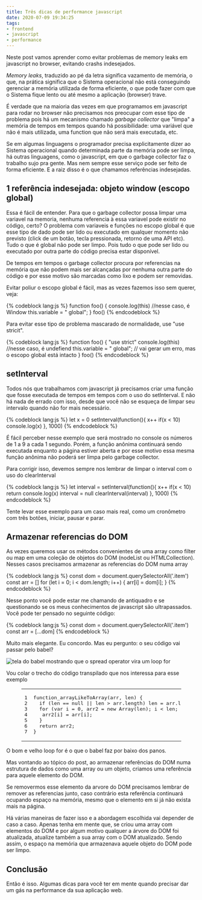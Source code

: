 ```yaml
---
title: Três dicas de performance javascript
date: 2020-07-09 19:34:25
tags:
- frontend
- javascript
- performance
---
```


Neste post vamos aprender como evitar problemas de memory leaks em javascript no browser, evitando crashs indesejados.

*Memory leaks*, traduzido ao pé da letra significa vazamento de memória, o que, na prática significa que o Sistema operacional não está conseguindo gerenciar a memória utilizada de forma eficiente, o que pode fazer com que o Sistema fique lento ou até mesmo a aplicação (browser) trave.

É verdade que na maioria das vezes em que programamos em javascript para rodar no browser não precisamos nos preocupar com esse tipo de problema pois há um mecanismo chamado *garbage collector* que "limpa" a memória de tempos em tempos quando há possibilidade: uma variável que não é mais utilizada, uma function que não será mais executada, etc.

Se em algumas linguagens o programador precisa explicitamente dizer ao Sistema operacional quando determinada parte da memória pode ser limpa, há outras linguagens, como o javascript, em que o garbage collector faz o trabalho sujo pra gente. Mas nem sempre esse serviço pode ser feito de forma eficiente. E a raiz disso é o que chamamos referências indesejadas.

## 1 referência indesejada: objeto window (escopo global)

Essa é fácil de entender. Para que o  garbage collector possa limpar uma variavel na memoria, nenhuma referencia à essa variavel pode existir no código, certo? O problema com variaveis e funções no escopo global é que esse tipo de dado pode ser lido ou executado em qualquer momento não previsto (click de um botão, tecla  pressionada, retorno de uma API etc). Tudo o que é global não pode ser limpo. Pois tudo o que pode ser lido ou executado por outra parte do código precisa estar disponível.

De tempos em tempos o garbage collector procura por referencias na memória que não podem mais ser alcançadas por nenhuma outra parte do código e por esse motivo são marcadas como lixo e podem ser removidas.

Evitar poliur o escopo global é fácil, mas as vezes fazemos isso sem querer, veja:

{% codeblock lang:js %}
function foo() {
    console.log(this) //nesse caso, é Window
    this.variable = " global";
}
foo()
{% endcodeblock %}

Para evitar esse tipo de problema mascarado de normalidade, use "use stricit".

{% codeblock lang:js %}
function foo() {
"use strict"
    console.log(this) //nesse caso, é undefiend
    this.variable = " global"; // vai gerar um erro, mas o escopo global está intacto
}
foo()
{% endcodeblock %}


## setInterval

Todos nós que trabalhamos com javascript já precisamos criar uma função que fosse executada de tempos em tempos com o uso do setInterval. E não há nada de errado com isso, desde que você não se esqueça de limpar seu intervalo quando não for mais necessário.

{% codeblock lang:js %}
let x = 0
setInterval(function(){
  x++
  if(x < 10) console.log(x)
}, 1000)
{% endcodeblock %}

É fácil perceber nesse exemplo que será mostrado no console os números de 1 a 9 a cada 1 segundo. Porém, a função anônima continuará sendo executada enquanto a página estiver aberta e por esse motivo essa mesma função anônima não poderá ser limpa pelo garbage collector.

Para corrigir isso, devemos sempre nos lembrar de limpar o interval com o uso do clearInterval

{% codeblock lang:js %}
let interval = setInterval(function(){
  x++
  if(x < 10) return console.log(x)
  interval = null
  clearInterval(interval)
}, 1000)
{% endcodeblock %}

Tente levar esse exemplo para um caso mais real, como um cronômetro com três botões, iniciar, pausar e parar.


## Armazenar referencias do DOM

As vezes queremos usar os métodos convenientes de uma array como filter ou map em uma coleção de objetos do DOM (nodeList ou HTMLCollection). Nesses casos precisamos armazenar as referencias do DOM numa array

{% codeblock lang:js %}
const dom = document.querySelectorAll('.item')
const arr = []
for (let i = 0; i < dom.length; i++) { 
    arr[i] = dom[i]; 
}
{% endcodeblock %}

Nesse ponto você pode estar me chamando de antiquadro e se questionando se os meus conhecimentos de javascript são ultrapassados. Você pode ter pensado no seguinte código:

{% codeblock lang:js %}
const dom = document.querySelectorAll('.item')
const arr = [...dom]
{% endcodeblock %}

Muito mais elegante. Eu concordo. Mas eu pergunto: o seu código vai passar pelo babel?

![tela do babel mostrando que o spread operator vira um loop for](../images/tres-dicas-de-performance-javascript/babel_performance.png "tela do babel mostrando que o spread operator vira um loop for")

Vou colar o trecho do código transpilado que nos interessa para esse exemplo

<figure class="highlight js"><table><tbody><tr><td class="gutter"><pre><span class="line">1</span><br><span class="line">2</span><br><span class="line">3</span><br><span class="line">4</span><br><span class="line">5</span><br><span class="line">6</span><br><span class="line">7</span><br></pre></td><td class="code"><pre><span class="line"><span class="function"><span class="keyword">function</span><span class="title">_arrayLikeToArray</span>(<span class="params">arr, len</span>) </span>{ </span><br><span class="line">  <span class="keyword">if</span> (len == <span class="literal">null</span> || len &gt; arr.length) len = arr.length; </span><br><span class="line">  <span class="keyword">for</span> (<span class="keyword">var</span> i = <span class="number">0</span>, arr2 = <span class="keyword">new</span> <span class="built_in">Array</span>(len); i &lt; len; i++) { </span><br><span class="line">   arr2[i] = arr[i]; </span><br><span class="line">  } </span><br><span class="line">  <span class="keyword">return</span> arr2; </span><br><span class="line">}</span><br></pre></td></tr></tbody></table></figure>

O bom e velho loop for é o que o babel faz por baixo dos panos. 

Mas vontando ao tópico do post, ao armazenar referências do DOM numa estrutura de dados como uma array ou um objeto, criamos uma referência para aquele elemento do DOM.

Se removermos esse elemento da arvore do DOM precisamos lembrar de remover as referencias junto, caso contrário esta referência continuará ocupando espaço na memória, mesmo que o elemento em si já não exista mais na página.

Há várias maneiras de fazer isso e a abordagem escolhida vai depender de caso a caso. Apenas tenha em mente que, se criou uma array com elementos do DOM e por algum motivo qualquer a árvore do DOM foi atualizada, atualize também a sua array com o DOM atualizado. Sendo assim, o espaço na memória que armazenava aquele objeto do DOM pode ser limpo.

## Conclusão

Então é isso. Algumas dicas para você ter em mente quando precisar dar um gás na performance da sua aplicação web. 
